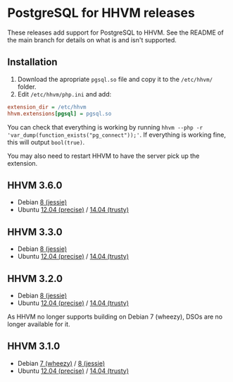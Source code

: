 # PostgreSQL for HHVM releases

These releases add support for PostgreSQL to HHVM. See the README of the main branch for details on what is and isn't supported.

## Installation

1. Download the apropriate `pgsql.so` file and copy it to the `/etc/hhvm/` folder.
2. Edit `/etc/hhvm/php.ini` and add:
~~~ini
extension_dir = /etc/hhvm
hhvm.extensions[pgsql] = pgsql.so
~~~

You can check that everything is working by running `hhvm --php -r 'var_dump(function_exists("pg_connect"));'`.
If everything is working fine, this will output `bool(true)`.

You may also need to restart HHVM to have the server pick up the extension.

## HHVM 3.6.0

* Debian [8 (jessie)](https://github.com/PocketRent/hhvm-pgsql/raw/releases/3.6.0/debian/jessie/pgsql.so)
* Ubuntu [12.04 (precise)](https://github.com/PocketRent/hhvm-pgsql/raw/releases/3.6.0/ubuntu/precise/pgsql.so) / [14.04 (trusty)](https://github.com/PocketRent/hhvm-pgsql/raw/releases/3.6.0/ubuntu/trusty/pgsql.so)

## HHVM 3.3.0

* Debian [8 (jessie)](https://github.com/PocketRent/hhvm-pgsql/raw/releases/3.3.0/debian/jessie/pgsql.so)
* Ubuntu [12.04 (precise)](https://github.com/PocketRent/hhvm-pgsql/raw/releases/3.3.0/ubuntu/precise/pgsql.so) / [14.04 (trusty)](https://github.com/PocketRent/hhvm-pgsql/raw/releases/3.3.0/ubuntu/trusty/pgsql.so)

## HHVM 3.2.0

* Debian [8 (jessie)](https://github.com/PocketRent/hhvm-pgsql/raw/releases/3.2.0/debian/jessie/pgsql.so)
* Ubuntu [12.04 (precise)](https://github.com/PocketRent/hhvm-pgsql/raw/releases/3.2.0/ubuntu/precise/pgsql.so) / [14.04 (trusty)](https://github.com/PocketRent/hhvm-pgsql/raw/releases/3.2.0/ubuntu/trusty/pgsql.so)

As HHVM no longer supports building on Debian 7 (wheezy), DSOs are no longer available for it.

## HHVM 3.1.0

* Debian [7 (wheezy)](https://github.com/PocketRent/hhvm-pgsql/raw/releases/3.1.0/debian/wheezy/pgsql.so) / [8 (jessie)](https://github.com/PocketRent/hhvm-pgsql/raw/releases/3.1.0/debian/jessie/pgsql.so)
* Ubuntu [12.04 (precise)](https://github.com/PocketRent/hhvm-pgsql/raw/releases/3.1.0/ubuntu/precise/pgsql.so) / [14.04 (trusty)](https://github.com/PocketRent/hhvm-pgsql/raw/releases/3.1.0/ubuntu/trusty/pgsql.so)
